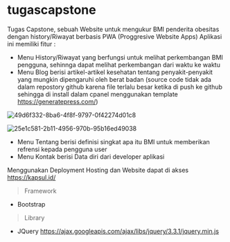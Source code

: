 # tugascapstone
Tugas Capstone,
sebuah Website untuk mengukur BMI penderita obesitas dengan history/Riwayat berbasis PWA (Proggresive Website Apps)
Aplikasi ini memiliki fitur :
  - Menu History/Riwayat yang berfungsi untuk melihat perkembangan BMI pengguna, sehinnga dapat melihat perkembangan dari waktu ke waktu
  - Menu Blog berisi artikel-artikel kesehatan tentang penyakit-penyakit yang mungkin dipengaruhi oleh berat badan (source code tidak ada dalam repostory github karena file terlalu besar ketika di push ke github sehingga di install dalam cpanel menggunakan template https://generatepress.com/)

![49d6f332-8ba6-4f8f-9797-0f42274d01c8](https://user-images.githubusercontent.com/57336670/147187551-425f2b31-e32c-4454-ba82-c7c85e6a3357.jpg)

![25e1c581-2b11-4956-970b-95b16ed49038](https://user-images.githubusercontent.com/57336670/147260927-3e41c361-f6ac-4930-984c-e3ae706ad07b.jpg)
  - Menu Tentang berisi definisi singkat apa itu BMI untuk memberikan refrensi kepada pengguna user
  - Menu Kontak berisi Data diri dari developer aplikasi

Menggunakan Deployment Hosting dan Website dapat di akses https://kapsul.id/

> Framework
  - Bootstrap
> Library
  - JQuery https://ajax.googleapis.com/ajax/libs/jquery/3.3.1/jquery.min.js
